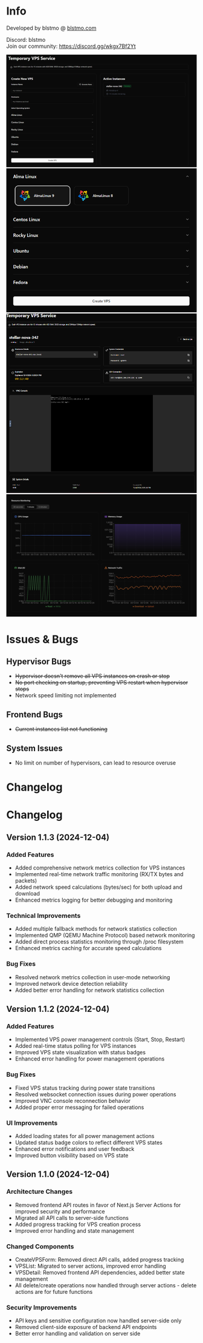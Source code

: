 # Info

Developed by blstmo @ <a href="https://blstmo.com">blstmo.com</a>  

Discord: blstmo  
Join our community: <a href="https://discord.gg/wkgx7Bf2Yt">https://discord.gg/wkgx7Bf2Yt</a>  

<img src="/images/manage1.png" alt="Manage 1">  
<img src="/images/manage2.png" alt="Manage 2">  
<img src="/images/manage3.png" alt="Manage 3">  
<img src="/images/manage4.png" alt="Manage 4">  

# Issues & Bugs

## Hypervisor Bugs  
- ~~Hypervisor doesn't remove all VPS instances on crash or stop~~  
- ~~No port checking on startup, preventing VPS restart when hypervisor stops~~  
- Network speed limiting not implemented  

## Frontend Bugs  
- ~~Current instances list not functioning~~  

## System Issues  
- No limit on number of hypervisors, can lead to resource overuse

# Changelog

# Changelog

## Version 1.1.3 (2024-12-04)
### Added Features
- Added comprehensive network metrics collection for VPS instances
- Implemented real-time network traffic monitoring (RX/TX bytes and packets)
- Added network speed calculations (bytes/sec) for both upload and download
- Enhanced metrics logging for better debugging and monitoring

### Technical Improvements
- Added multiple fallback methods for network statistics collection
- Implemented QMP (QEMU Machine Protocol) based network monitoring
- Added direct process statistics monitoring through /proc filesystem
- Enhanced metrics caching for accurate speed calculations

### Bug Fixes
- Resolved network metrics collection in user-mode networking
- Improved network device detection reliability
- Added better error handling for network statistics collection


## Version 1.1.2 (2024-12-04)
### Added Features
- Implemented VPS power management controls (Start, Stop, Restart)
- Added real-time status polling for VPS instances
- Improved VPS state visualization with status badges
- Enhanced error handling for power management operations

### Bug Fixes
- Fixed VPS status tracking during power state transitions
- Resolved websocket connection issues during power operations
- Improved VNC console reconnection behavior
- Added proper error messaging for failed operations

### UI Improvements
- Added loading states for all power management actions
- Updated status badge colors to reflect different VPS states
- Enhanced error notifications and user feedback
- Improved button visibility based on VPS state

## Version 1.1.0 (2024-12-04)
### Architecture Changes
- Removed frontend API routes in favor of Next.js Server Actions for improved security and performance
- Migrated all API calls to server-side functions
- Added progress tracking for VPS creation process
- Improved error handling and state management

### Changed Components
- CreateVPSForm: Removed direct API calls, added progress tracking
- VPSList: Migrated to server actions, improved error handling
- VPSDetail: Removed frontend API dependencies, added better state management
- All delete/create operations now handled through server actions - delete actions are for future functions

### Security Improvements
- API keys and sensitive configuration now handled server-side only
- Removed client-side exposure of backend API endpoints
- Better error handling and validation on server side

